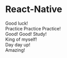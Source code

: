 # React-Native      
Good luck!  
Practice Practice Practice!    
Good! Good! Study!   
King of myself!   
Day day up!    
Amazing!
